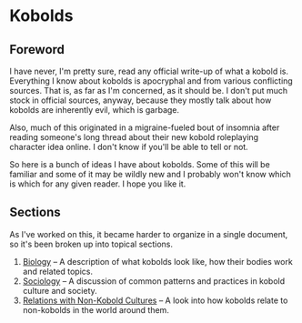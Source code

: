 # Kobolds

## Foreword

I have never, I'm pretty sure, read any official write-up of what a kobold is.
Everything I know about kobolds is apocryphal and from various conflicting
sources. That is, as far as I'm concerned, as it should be. I don't put much
stock in official sources, anyway, because they mostly talk about how kobolds
are inherently evil, which is garbage.

Also, much of this originated in a migraine-fueled bout of insomnia after
reading someone's long thread about their new kobold roleplaying character idea
online. I don't know if you'll be able to tell or not.

So here is a bunch of ideas I have about kobolds. Some of this will be familiar
and some of it may be wildly new and I probably won't know which is which for
any given reader. I hope you like it.


## Sections

As I've worked on this, it became harder to organize in a single document, so
it's been broken up into topical sections.

1. [Biology](./biology.md) – A description of what kobolds look like, how their
   bodies work and related topics.
1. [Sociology](./sociology.md) – A discussion of common patterns and practices
   in kobold culture and society.
1. [Relations with Non-Kobold Cultures](./non-kobolds.md) – A look into how kobolds
   relate to non-kobolds in the world around them.
